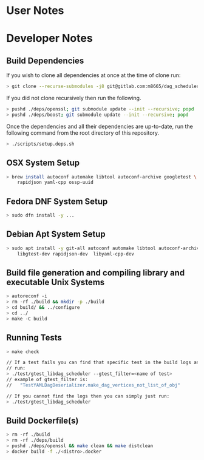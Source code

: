 # User Notes

# Developer Notes

## Build Dependencies

If you wish to clone all dependencies at once at the time of clone run:

```sh
> git clone --recurse-submodules -j8 git@gitlab.com:m8665/dag_scheduler.git
```

If you did not clone recursively then run the following.

```sh
> pushd ./deps/openssl; git submodule update --init --recursive; popd
> pushd ./deps/boost; git submodule update --init --recursive; popd
```

Once the dependencies and all their dependencies are up-to-date, run the </br>
following command from the root directory of this repository. </br>

```sh
> ./scripts/setup.deps.sh
```

## OSX System Setup

```sh
> brew install autoconf automake libtool autoconf-archive googletest \
    rapidjson yaml-cpp ossp-uuid
```

## Fedora DNF System Setup

```sh
> sudo dfn install -y ...
```

## Debian Apt System Setup

```sh
> sudo apt install -y git-all autoconf automake libtool autoconf-archive \
    libgtest-dev rapidjson-dev 	libyaml-cpp-dev
```

## Build file generation and compiling library and executable Unix Systems

```sh
> autoreconf -i
> rm -rf ./build && mkdir -p ./build
> cd build/ && ../configure
> cd ../
> make -C build
```

## Running Tests

```sh
> make check

// If a test fails you can find that specific test in the build logs and then
// run:
> ./test/gtest_libdag_scheduler --gtest_filter=<name of test>
// example of gtest_filter is:
//   "TestYAMLDagDeserializer.make_dag_vertices_not_list_of_obj"

// If you cannot find the logs then you can simply just run:
> ./test/gtest_libdag_scheduler
```

## Build Dockerfile(s)

```sh
> rm -rf ./build
> rm -rf ./deps/build
> pushd ./deps/openssl && make clean && make distclean
> docker build -f ./<distro>.docker
```
